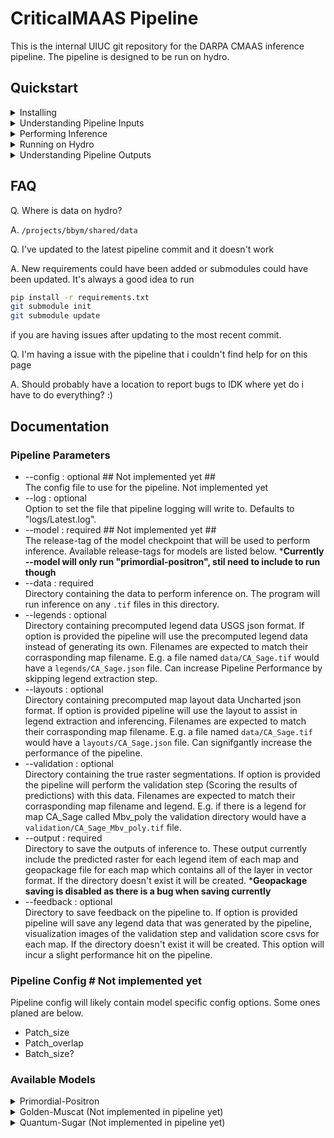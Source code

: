 # CriticalMAAS Pipeline
This is the internal UIUC git repository for the DARPA CMAAS inference pipeline. The pipeline is designed to be run on hydro.

## Quickstart

<details>
<summary> Installing </summary>

  To get started with this pipeline you'll need to clone the repository and and install [requirements.txt](https://git.ncsa.illinois.edu/criticalmaas/pipeline/-/blob/abode_pipeline/requirements.txt). We recommend using python venv here to keep the working enviroment clean.

  ```bash
  # If your on hydro you'll need to load the python and cuda module
  #module load python/3.9.13 cuda/11.7.0 

  git clone git@git.ncsa.illinois.edu:criticalmaas/pipeline.git
  cd pipeline
  python3 -m venv venv
  source ./venv/bin/activate
  pip install -r requirements.txt
  ```

  This repository also makes use of submodules which will need to be initalized.

  ```bash
  git submodule init
  git submodule update
  ```

</details>

<details>
<summary> Understanding Pipeline Inputs </summary>

  To perform inference with our pipeline only one data input is actually required and that is the map that you want to perform inference on. But there are a also other data inputs we can use to speed up and perform optional steps with. Each of these optional inputs needs to be structured so that the name is consistant with the input map. E.g. if you have `CA_Sage.tif` the legend will need be named `CA_Sage.json`

  This is visualization of what that structure looks like.
  ```bash
  data
  ├── Map_1.tif
  ├── Map_2.tif
  ├── ...
  └── Map_N.tif

  legends # Optional
  ├── Map_1.json
  ├── Map_2.json
  ├── ...
  └── Map_N.json

  layouts # Optional
  ├── Map_1.json
  ├── Map_2.json
  ├── ...
  └── Map_N.json

  validation # Optional
  ├── Map_1_lgd_1_poly.tif
  ├── Map_1_lgd_2_poly.tif
  ├── ...
  ├── Map_1_lgd_N_poly.tif
  ├── ...
  ├── Map_N_lgd_1_poly.tif
  ├── Map_N_lgd_2_poly.tif
  ├── ...
  └── MapN_lgdN_poly.tif
  ```
  It's also important to note that if you specify --legends and there is no corrosponding legend for a map file that is completly fine. Pipeline will just fallback to generating a legend for that specfic map. Same is true for layouts and validation.

</details>

<details>
<summary> Performing Inference </summary>

  To perform inference with one of our models we will need to run pipeline.py. Pipeline.py has 3 core required arguments to run :

  * --model  : The model to use for inference.
  * --data   : Directory containing data to perform inference on.
  * --output : Directory to save the output data of the pipeline to.

  The list of available models can be found [below](#available-models) with the release-tag being what you want to use for the argument.

  Note* You must have a gpu available to run pipeline

  ```bash
  # Example call to pipeline.py
  python pipeline.py --model "primordal-positron" --data mydata/images/ --output mydata/output/
  ```
  Running this will have "primordal-positron" run inference on every `.tif` file in the directory specifed by `--data`. The output rasters of this inference will then be saved as `.tif`s to the directory specifed by `--output` along with a geopackage file for each map. The geopackage file contains vector data for each legend item in the map. Output is saved as the pipeline runs so even if the pipeline were to crash in the middle of running, all maps that ran before the crash will have been saved.

  By default the pipeline will save logging information to `logs/Latest.log` this can be useful if you have any problems or want to see a detailed view of what the pipeline is doing. You can also change the log file location with `--log`

  For the further documentation on all the pipeline options see [below](#pipeline-parameters).

</details>

<details>
<summary> Running on Hydro </summary>

  For running the pipeline on hydro there are two options, you can manually run the pipeline with an interactive srun session or we can submit an automatic job using sbatch. I won't cover manually running with srun here as you can see how to do that in the [hydro docs](https://docs.ncsa.illinois.edu/systems/hydro/en/latest/user-guide/running-jobs.html#srun)
  but you will need to make sure to srun with `--partition=a100` flag as these are the only nodes with gpus on hydro.

  For running with sbatch we have two scripts `submit.sh` and `start_pipeline.sh`. When we run `submit.sh` that script will automatically start `start_pipeline.sh` on an a100 node. 

  start_pipeline.sh is where we will want to set the pipeline parameters for our run first, then once we are ready to run all we have to do is call
  ```bash
  sbatch submit.sh
  ```
  And that will start the job. We can view our pipelines progess by looking at `logs/job_%yourjobid%.log`. The slurm logs can also be found at `logs/slurm/%yourjobid%.e` if you have any errors.

  *Hint `tail -f logs/job_%yourjobid%.log` can be very useful for viewing these logs.
  You can also use `nvitop` when on the node that is running the job to view gpu statistics in realtime.

  **Please note that our job script assumes that you are using venv to setup your enviroment, if you are using another python enviroment manager E.g. Conda or virtualenvwrapper you will need to adapt the start_pipeline.sh script to your setup.*

</details>

<details>
<summary> Understanding Pipeline Outputs </summary>

  Pipeline can produce quite a few output files so it can be important to understand what each is. The key argument here is `--feedback` as that controls wether pipeline will output files that are intended for debugging its accuracy. When feedback is enabled the pipeline will save any legend data that was generated by the pipeline, create a visualization image for each legend analized in the validation step and save the validation score csv for each individual map. This results in the following output structure.

  ```bash
  output
  ├── %data%_scores.csv # If validation was enabled and feedback wasn't
  ├── Map_1_lgd_1_poly.tif
  ├── Map_1_lgd_2_poly.tif
  ├── ...
  ├── Map_1_lgd_N_poly.tif
  ├── ...
  ├── Map_N_lgd_1_poly.tif
  ├── Map_N_lgd_2_poly.tif
  ├── ...
  └── Map_N_lgd_N_poly.tif

  feedback
  ├── %data%_scores.csv # If validation was enabled
  ├── Map_1
  │   ├── Map_1.json # If a map legend was generated by pipeline
  │   ├── Map_1_Scores.csv         # If validation was enabled
  │   ├── val_map_1_lgd_1_poly.tif # ''
  │   ├── val_map_1_lgd_2_poly.tif # ''
  │   ├── ...                      # ''
  │   └── val_map_1_lgd_N_poly.tif # ''
  ├── ...
  └── Map_N
      ├── Map_N.json # If a map legend was generated by pipeline
      ├── Map_N_Scores.csv         # If validation was enabled
      ├── val_map_N_lgd_1_poly.tif # ''
      ├── val_map_N_lgd_2_poly.tif # ''
      ├── ...                      # ''
      └── val_map_N_lgd_N_poly.tif # ''
  ```

  Note that if feedback isn't turned on and validation is pipeline will still save all the scores in the output directory to `#%data%_results.csv`

</details>

## FAQ
Q. Where is data on hydro?

A. `/projects/bbym/shared/data`

Q. I've updated to the latest pipeline commit and it doesn't work

A. New requirements could have been added or submodules could have been updated. It's always a good idea to run 
```bash
pip install -r requirements.txt
git submodule init
git submodule update
```
if you are having issues after updating to the most recent commit.

Q. I'm having a issue with the pipeline that i couldn't find help for on this page

A. Should probably have a location to report bugs to IDK where yet do i have to do everything? :)

## Documentation

### Pipeline Parameters

* --config : optional ## Not implemented yet ##<br>
    The config file to use for the pipeline. Not implemented yet
* --log : optional<br>
    Option to set the file that pipeline logging will write to. Defaults to "logs/Latest.log".
* --model : required ## Not implemented yet ##<br>
    The release-tag of the model checkpoint that will be used to perform inference. Available release-tags for models are listed below.
    ***Currently --model will only run "primordial-positron", stil need to include to run though**
* --data : required<br>
    Directory containing the data to perform inference on. The program will run inference on any `.tif` files in this directory.
* --legends : optional<br>
    Directory containing precomputed legend data USGS json format. If option is provided the pipeline will use the precomputed legend data instead of generating its own. Filenames are expected to match their corrasponding map filename. E.g. a file named `data/CA_Sage.tif` would have a `legends/CA_Sage.json` file. Can increase Pipeline Performance by skipping legend extraction step.
* --layouts : optional<br>
    Directory containing precomputed map layout data Uncharted json format. If option is provided pipeline will use the layout to assist in legend extraction and inferencing. Filenames are expected to match their corrasponding map filename. E.g. a file named `data/CA_Sage.tif` would have a `layouts/CA_Sage.json` file. Can signifgantly increase the performance of the pipeline.
* --validation : optional<br>
    Directory containing the true raster segmentations. If option is provided the pipeline will perform the validation step (Scoring the results of predictions) with this data. Filenames are expected to match their corrasponding map filename and legend. E.g. if there is a legend for map CA_Sage called Mbv_poly the validation directory would have a `validation/CA_Sage_Mbv_poly.tif` file.
* --output : required<br>
    Directory to save the outputs of inference to. These output currently include the predicted raster for each legend item of each map and geopackage file for each map which contains all of the layer in vector format. If the directory doesn't exist it will be created. ***Geopackage saving is disabled as there is a bug when saving currently**
* --feedback : optional<br>
    Directory to save feedback on the pipeline to. If option is provided pipeline will save any legend data that was generated by the pipeline, visualization images of the validation step and validation score csvs for each map. If the directory doesn't exist it will be created. This option will incur a slight performance hit on the pipeline.

### Pipeline Config # Not implemented yet 
Pipeline config will likely contain model specific config options. Some ones planed are below.
* Patch_size
* Patch_overlap
* Batch_size?

### Available Models
<details>
<summary> Primordial-Positron </summary>

Git Repository : https://git.ncsa.illinois.edu/nj7/darpa_proj<br>
Lead Developer : Nathan<br>
Description : Attention U-net model<br>

#### Release Tags : 
* primordial-positron_0.0.3

</details>

<details>
<summary> Golden-Muscat (Not implemented in pipeline yet)</summary>

Git Repository : https://github.com/xiyuez2/Darpa_Unet_Release <br>
Lead Developer : Xiyue<br>
Description : Unet model<br>

#### Release Tags :
* golden-muscat_0.0.1

</details>

<details>
<summary> Quantum-Sugar (Not implemented in pipeline yet)</summary>

Git Repository : https://github.com/Dongjiahua/DARPA_torch <br>
Lead Developer : Jiahua<br>
Description :<br>

#### Release Tags :
* quantum-sugar_0.0.1
* [quantum-sugar_0.0.2](https://github.com/Dongjiahua/DARPA_torch/releases/download/quantum-sugar_0.0.2/checkpoint.ckpt)

</details>